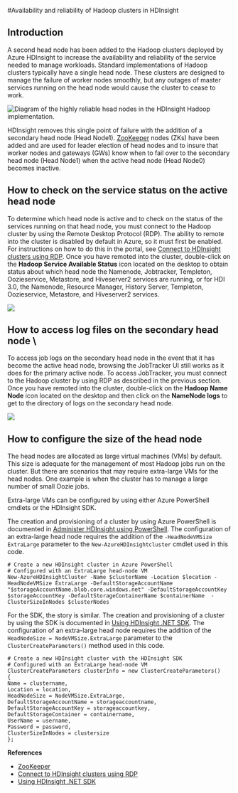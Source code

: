 <properties 
	pageTitle="Availability of Hadoop clusters in HDInsight | Microsoft Azure" 
	description="HDInsight deploys highly available and reliable clusters with an addtional head node." 
	services="hdinsight" 
	editor="cgronlun" 
	manager="paulettm" 
	authors="bradsev" 
	documentationCenter=""/>

<tags 
	ms.service="hdinsight" 
	ms.workload="big-data" 
	ms.tgt_pltfrm="na" 
	ms.devlang="multiple" 
	ms.topic="article" 
	ms.date="05/19/2014" 
	ms.author="bradsev"/>


#Availability and reliability of Hadoop clusters in HDInsight

## Introduction 
A second head node has been added to the Hadoop clusters deployed by Azure HDInsight to increase the availability and reliability of the service needed to manage workloads. Standard implementations of Hadoop clusters typically have a single head node. These clusters are designed to manage the failure of worker nodes smoothly, but any outages of master services running on the head node would cause the cluster to cease to work. 

![Diagram of the highly reliable head nodes in the HDInsight Hadoop implementation.](http://i.imgur.com/jrUmrH4.png)

HDInsight removes this single point of failure with the addition of a secondary head node (Head Node1). [ZooKeeper](http://zookeeper.apache.org/ ) nodes (ZKs) have been added and are used for leader election of head nodes and to insure that worker nodes and gateways (GWs) know when to fail over to the secondary head node (Head Node1) when the active head node (Head Node0) becomes inactive.


## How to check on the service status on the active head node ##
To determine which head node is active and to check on the status of the services running on that head node, you must connect to the Hadoop cluster by using the Remote Desktop Protocol (RDP). The ability to remote into the cluster is disabled by default in Azure, so it must first be enabled. For instructions on how to do this in the portal, see [Connect to HDInsight clusters using RDP](hdinsight-administer-use-management-portal.md#rdp).
Once you have remoted into the cluster, double-click on the **Hadoop Service Available Status** icon located on the desktop to obtain status about which head node the Namenode, Jobtracker, Templeton, Oozieservice, Metastore, and Hiveserver2 services are running, or for HDI 3.0, the Namenode, Resource Manager, History Server, Templeton, Oozieservice, Metastore, and Hiveserver2 services.

![](http://i.imgur.com/MYTkCHW.png)


## How to access log files on the secondary head node \

To access job logs on the secondary head node in the event that it has become the active head node, browsing the JobTracker UI still works as it does for the primary active node. To access JobTracker, you must connect to the Hadoop cluster by using RDP as described in the previous section. Once you have remoted into the cluster, double-click on the **Hadoop Name Node** icon located on the desktop and then click on the **NameNode logs** to get to the directory of logs on the secondary head node.

![](http://i.imgur.com/eL6jzgB.png)


## How to configure the size of the head node ##
The head nodes are allocated as large virtual machines (VMs) by default. This size is adequate for the management of most Hadoop jobs run on the cluster. But there are scenarios that may require extra-large VMs for the head nodes. One example is when the cluster has to manage a large number of small Oozie jobs. 

Extra-large VMs can be configured by using either Azure PowerShell cmdlets or the HDInsight SDK.

The creation and provisioning of a cluster by using Azure PowerShell is documented in [Administer HDInsight using PowerShell](hdinsight-administer-use-powershell.md). The configuration of an extra-large head node requires the addition of the `-HeadNodeVMSize ExtraLarge` parameter to the `New-AzureHDInsightcluster` cmdlet used in this code.

    # Create a new HDInsight cluster in Azure PowerShell
	# Configured with an ExtraLarge head-node VM
    New-AzureHDInsightCluster -Name $clusterName -Location $location -HeadNodeVMSize ExtraLarge -DefaultStorageAccountName "$storageAccountName.blob.core.windows.net" -DefaultStorageAccountKey $storageAccountKey -DefaultStorageContainerName $containerName  -ClusterSizeInNodes $clusterNodes

For the SDK, the story is similar. The creation and provisioning of a cluster by using the SDK is documented in [Using HDInsight .NET SDK](hdinsight-provision-clusters.md#sdk). The configuration of an extra-large head node requires the addition of the `HeadNodeSize = NodeVMSize.ExtraLarge` parameter to the `ClusterCreateParameters()` method used in this code.

    # Create a new HDInsight cluster with the HDInsight SDK
	# Configured with an ExtraLarge head-node VM
    ClusterCreateParameters clusterInfo = new ClusterCreateParameters()
    {
    Name = clustername,
    Location = location,
    HeadNodeSize = NodeVMSize.ExtraLarge,
    DefaultStorageAccountName = storageaccountname,
    DefaultStorageAccountKey = storageaccountkey,
    DefaultStorageContainer = containername,
    UserName = username,
    Password = password,
    ClusterSizeInNodes = clustersize
    };


**References**	

- [ZooKeeper](http://zookeeper.apache.org/ )
- [Connect to HDInsight clusters using RDP](hdinsight-administer-use-management-portal.md#rdp)
- [Using HDInsight .NET SDK](hdinsight-provision-clusters.md#sdk) 







